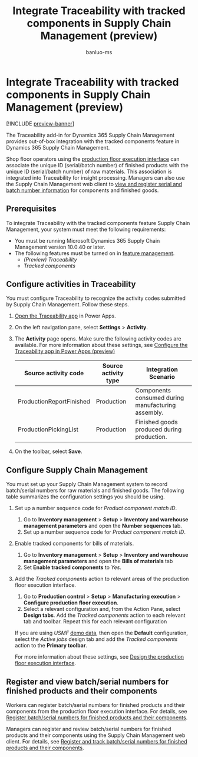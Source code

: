 ﻿---
title: Integrate Traceability with tracked components in Supply Chain Management (preview)
description: Learn how to integrate the Traceability add-in for Dynamics 365 Supply Chain Management with with the tracked components feature in Supply Chain Management.
author: banluo-ms
ms.author: banluo
ms.reviewer: kamaybac
ms.search.form: 
ms.topic: how-to
ms.date: 07/29/2024
ms.custom: 
  - bap-template
---

# Integrate Traceability with tracked components in Supply Chain Management (preview)

[!INCLUDE [preview-banner](~/../shared-content/shared/preview-includes/preview-banner.md)]
<!-- KFM: Preview until further notice -->

The Traceability add-in for Dynamics 365 Supply Chain Management provides out-of-box integration with the tracked components feature in Dynamics 365 Supply Chain Management.

Shop floor operators using the [production floor execution interface](../production-control/production-floor-execution-use.md) can associate the unique ID (serial/batch number) of finished products with the unique ID (serial/batch number) of raw materials. This association is integrated into Traceability for insight processing. Managers can also use the Supply Chain Management web client to [view and register serial and batch number information](../production-control/tracked-components.md) for components and finished goods.

## Prerequisites

To integrate Traceability with the tracked components feature Supply Chain Management, your system must meet the following requirements:

- You must be running Microsoft Dynamics 365 Supply Chain Management version 10.0.40 or later.
- The following features must be turned on in [feature management](../../fin-ops-core/fin-ops/get-started/feature-management/feature-management-overview.md).
    - *(Preview) Traceability*
    - *Tracked components*

## Configure activities in Traceability

You must configure Traceability to recognize the activity codes submitted by Supply Chain Management. Follow these steps.

1. [Open the Traceability app](traceability-app-run.md) in Power Apps.
1. On the left navigation pane, select **Settings** \> **Activity**.
1. The **Activity** page opens. Make sure the following activity codes are available. For more information about these settings, see [Configure the Traceability app in Power Apps (preview)](traceability-app-configure.md)

    | Source activity code | Source activity type | Integration Scenario |
    |--|--|--|
    | ProductionReportFinished | Production | Components consumed during manufacturing assembly. |
    | ProductionPickingList | Production | Finished goods produced during production.|

1. On the toolbar, select **Save**.

## Configure Supply Chain Management

You must set up your Supply Chain Management system to record batch/serial numbers for raw materials and finished goods. The following table summarizes the configuration settings you should be using.

1. Set up a number sequence code for *Product component match ID*.
    1. Go to **Inventory management** \> **Setup** \> **Inventory and warehouse management parameters** and open the **Number sequences** tab.
    1. Set up a number sequence code for *Product component match ID*.

1. Enable tracked components for bills of materials.
    1. Go to **Inventory management** \> **Setup** \> **Inventory and warehouse management parameters** and open the **Bills of materials** tab
    1. Set **Enable tracked components** to *Yes*.

1. Add the *Tracked components* action to relevant areas of the production floor execution interface.
    1. Go to **Production control** \> **Setup** \> **Manufacturing execution** \> **Configure production floor execution**.
    1. Select a relevant configuration and, from the Action Pane, select **Design tabs**. Add the *Tracked components* action to each relevant tab and toolbar. Repeat this for each relevant configuration

    If you are using *USMF* [demo data](../../fin-ops-core/dev-itpro/get-started/demo-data.md), then open the **Default** configuration, select the *Active jobs* design tab and add the *Tracked components* action to the **Primary toolbar**.

    For more information about these settings, see [Design the production floor execution interface](../production-control/production-floor-execution-tabs.md).

## Register and view batch/serial numbers for finished products and their components

Workers can register batch/serial numbers for finished products and their components from the production floor execution interface. For details, see [Register batch/serial numbers for finished products and their components](../production-control/production-floor-execution-use.md#tracked-components).

Managers can register and review batch/serial numbers for finished products and their components using the Supply Chain Management web client. For details, see [Register and track batch/serial numbers for finished products and their components](../production-control/tracked-components.md).
